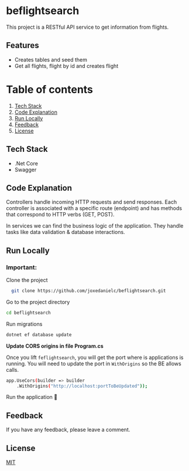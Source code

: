 # beflightsearch
This project is a RESTful API service to get information from flights.

## Features  

- Creates tables and seed them
- Get all flights, flight by id and creates flight

# Table of contents  
1. [Tech Stack](https://github.com/joxedanielc/beflightsearch#tech-stack)  
2. [Code Explanation](https://github.com/joxedanielc/beflightsearch#code-explanation)
4. [Run Locally](https://github.com/joxedanielc/beflightsearch#run-locally)  
5. [Feedback](https://github.com/joxedanielc/beflightsearch#feedback)
6. [License](https://github.com/joxedanielc/beflightsearch#license)

## Tech Stack  

- .Net Core
- Swagger

## Code Explanation  

Controllers handle incoming HTTP requests and send responses. Each controller is associated with a specific route (endpoint) and has methods that correspond to HTTP verbs (GET, POST).

In services we can find the business logic of the application. They handle tasks like data validation & database interactions.

## Run Locally  

### Important: 

Clone the project  

~~~bash  
  git clone https://github.com/joxedanielc/beflightsearch.git
~~~

Go to the project directory  

~~~bash  
cd beflightsearch
~~~

Run migrations

~~~bash  
dotnet ef database update
~~~

**Update CORS origins in file Program.cs**

Once you lift `feflightsearch`, you will get the port where is applications is running.
You will need to update the port in `WithOrigins` so the BE allows calls.

~~~bash  
app.UseCors(builder => builder
    .WithOrigins("http://localhost:portToBeUpdated"));
~~~

Run the application :rocket:

## Feedback  

If you have any feedback, please leave a comment.

## License  

[MIT](https://choosealicense.com/licenses/mit/)
